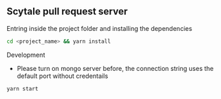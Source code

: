 ## Scytale pull request server

Entring inside the project folder and installing the dependencies
```sh
cd <project_name> && yarn install
```

Development

* Please turn on mongo server before, the connection string uses the default port without credentails
```sh
yarn start
```
